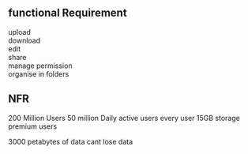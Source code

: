 functional Requirement
-------------------------
upload  
download  
edit  
share  
manage permission  
organise in folders   

NFR
-------------
200 Million Users
50 million Daily active users
every user 15GB storage
premium users

3000 petabytes of data
cant lose data
